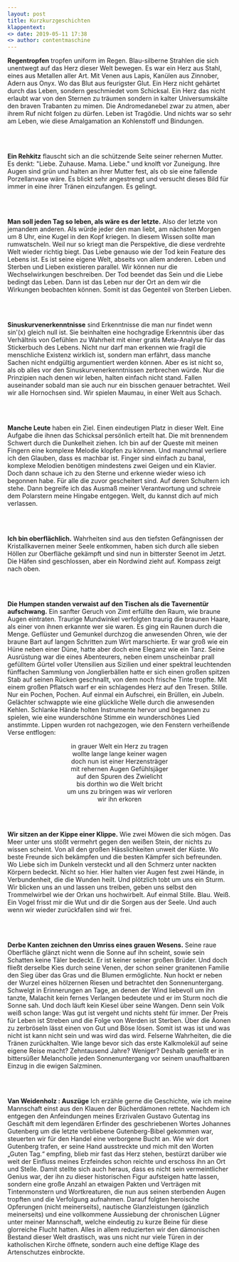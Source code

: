 ```yaml
---
layout: post
title: Kurzkurzgeschichten 
klappentext:
<> date: 2019-05-11 17:38
<> author: contentmaschine
---
```


<p align="justify"> 

<b>Regentropfen</b>
tropfen uniform im Regen. Blau-silberne Strahlen die sich unentwegt auf das Herz dieser Welt bewegen. Es war ein Herz aus Stahl, eines aus Metallen aller Art. Mit Venen aus Lapis, Kanülen aus Zinnober, Adern aus Onyx. Wo das Blut aus feurigster Glut. Ein Herz nicht gehärtet durch das Leben, sondern geschmiedet vom Schicksal. Ein Herz das nicht erlaubt war von den Sternen zu träumen sondern in kalter Universumskälte den braven Trabanten zu mimen. Die Andromedanebel zwar zu atmen, aber ihrem Ruf nicht folgen zu dürfen. Leben ist Tragödie. Und nichts war so sehr am Leben, wie diese Amalgamation an Kohlenstoff und Bindungen.

<br><br>

<b>Ein Rehkitz</b>
flauscht sich an die schützende Seite seiner rehernen Mutter. Es denkt: "Liebe. Zuhause. Mama. Liebe." und knolft vor Zuneigung. Ihre Augen sind grün und halten an ihrer Mutter fest, als ob sie eine fallende Porzellanvase wäre. Es blickt sehr angestrengt und versucht dieses Bild für immer in eine ihrer Tränen einzufangen. Es gelingt.

<br><br>

<b>Man soll jeden Tag so leben, als wäre es der letzte.</b> 
Also der letzte von jemandem anderen. Als würde jeder den man liebt, am nächsten Morgen um 8 Uhr, eine Kugel in den Kopf kriegen. In diesem Wissen sollte man rumwatscheln. Weil nur so kriegt man die Perspektive, die diese verdrehte Welt wieder richtig biegt. Das Liebe genauso wie der Tod kein Feature des Lebens ist. Es ist seine eigene Welt, abseits von allem anderen. Leben und Sterben und Lieben existieren parallel. Wir können nur die Wechselwirkungen beschreiben. Der Tod beendet das Sein und die Liebe bedingt das Leben. Dann ist das Leben nur der Ort an dem wir die Wirkungen beobachten können. Somit ist das Gegenteil von Sterben Lieben.

<br><br>

<b>Sinuskurvenerkenntnisse</b>
sind Erkenntnisse die man nur findet wenn sin'(x) gleich null ist. Sie beinhalten eine hochgradige Erkenntnis über das Verhältnis von Gefühlen zu Wahrheit mit einer gratis Meta-Analyse für das Stickerbuch des Lebens. Nicht nur darf man erkennen wie fragil die menschliche Existenz wirklich ist, sondern man erfährt, dass manche Sachen nicht endgültig argumentiert werden können. Aber es ist nicht so, als ob alles vor den Sinuskurvenerkenntnissen zerbrechen würde. Nur die Prinzipien nach denen wir leben, halten einfach nicht stand. Fallen auseinander sobald man sie auch nur ein bisschen genauer betrachtet. Weil wir alle Hornochsen sind. Wir spielen Maumau, in einer Welt aus Schach. 

<br><br>

<b>Manche Leute</b>
haben ein Ziel. Einen eindeutigen Platz in dieser Welt. Eine Aufgabe die ihnen das Schicksal persönlich erteilt hat. Die mit brennendem Schwert durch die Dunkelheit ziehen. Ich bin auf der Queste mit meinen Fingern eine komplexe Melodie klopfen zu können. Und manchmal verliere ich den Glauben, dass es machbar ist. Finger sind einfach zu banal, komplexe Melodien benötigen mindestens zwei Geigen und ein Klavier. Doch dann schaue ich zu den Sterne und erkenne wieder wieso ich begonnen habe. Für alle die zuvor gescheitert sind. Auf deren Schultern ich stehe. Dann begreife ich das Ausmaß meiner Verantwortung und schreie dem Polarstern meine Hingabe entgegen. Welt, du kannst dich auf mich verlassen.

<br><br>

<b>Ich bin oberflächlich.</b> Wahrheiten sind aus den tiefsten Gefängnissen der Kristallkavernen meiner Seele entkommen, haben sich durch alle sieben Höllen zur Oberfläche gekämpft und sind nun in bitterster Seenot im Jetzt. Die Häfen sind geschlossen, aber ein Nordwind zieht auf. Kompass zeigt nach oben. 

<br><br>

<b>Die Humpen standen verwaist auf den Tischen als die Tavernentür aufschwang.</b> Ein sanfter Geruch von Zimt erfüllte den Raum, wie braune Augen eintraten. Traurige Mundwinkel verfolgten traurig die braunen Haare, als einer von ihnen erkannte wer sie waren. Es ging ein Raunen durch die Menge. Geflüster und Gemunkel durchzog die anwesenden Ohren, wie der braune Bart auf langen Schritten zum Wirt marschierte. Er war groß wie ein Hüne neben einer Düne, hatte aber doch eine Eleganz wie ein Tanz. Seine Ausrüstung war die eines Abenteurers, neben einem unscheinbar prall gefülltem Gürtel voller Utensilien aus Sizilien und einer spektral leuchtenden fünffachen Sammlung von Jonglierbällen hatte er sich einen großen spitzen Stab auf seinen Rücken geschnallt, von dem noch frische Tinte tropfte. Mit einem großen Pflatsch warf er ein schlagendes Herz auf den Tresen. Stille. Nur ein Pochen, Pochen. Auf einmal ein Aufschrei, ein Brüllen, ein Jubeln. Gelächter schwappte wie eine glückliche Welle durch die anwesenden Kehlen. Schlanke Hände holten Instrumente hervor und begannen zu spielen, wie eine wunderschöne Stimme ein wunderschönes Lied anstimmte. Lippen wurden rot nachgezogen, wie den Fenstern verheißende Verse entflogen: 
<br>
<div style="text-align: center">
in grauer Welt ein Herz zu tragen <br>
wollte lange lange keiner wagen <br>
doch nun ist einer Herzensträger <br>
mit rehernen Augen Gefühlsjäger <br>
auf den Spuren des Zwielicht <br>
bis dorthin wo die Welt bricht <br>
um uns zu bringen was wir verloren <br>
wir ihn erkoren
</div>

<br><br>

<p align="justify"> 

<b>Wir sitzen an der Kippe einer Klippe.</b>
Wie zwei Möwen die sich mögen. Das Meer unter uns stößt vermehrt gegen den weißen Stein, der nichts zu wissen scheint. Von all den großen Hässlichkeiten unweit der Küste. Wo beste Freunde sich bekämpfen und die besten Kämpfer sich befreunden. Wo Liebe sich im Dunkeln versteckt und all den Schmerz unter nackten Körpern bedeckt. Nicht so hier. Hier halten vier Augen fest zwei Hände, in Verbundenheit, die die Wunden heilt. Und plötzlich tobt um uns ein Sturm. Wir blicken uns an und lassen uns treiben, geben uns selbst den Trommelwirbel wie der Orkan uns hochwirbelt. Auf einmal Stille. Blau. Weiß. Ein Vogel frisst mir die Wut und dir die Sorgen aus der Seele. Und auch wenn wir wieder zurückfallen sind wir frei. 

<br><br>

<b>Derbe Kanten zeichnen den Umriss eines grauen Wesens.</b> 
Seine raue Oberfläche glänzt nicht wenn die Sonne auf ihn scheint, sowie sein Schatten keine Täler bedeckt. Er ist keiner seiner großen Brüder. Und doch fließt derselbe Kies durch seine Venen, der schon seiner granitenen Familie den Sieg über das Gras und die Blumen ermöglichte. Nun hockt er neben der Wurzel eines hölzernen Riesen und betrachtet den Sonnenuntergang. Schwelgt in Erinnerungen an Tage, an denen der Wind liebevoll um ihn tanzte, Malachit kein fernes Verlangen bedeutete und er im Sturm noch die Sonne sah. Und doch läuft kein Kiesel über seine Wangen. Denn sein Volk weiß schon lange: Was gut ist vergeht und nichts steht für immer. Der Preis für Leben ist Streben und die Folge von Werden ist Sterben. Über die Äonen zu zerbröseln lässt einen von Gut und Böse lösen. Somit ist was ist und was nicht ist kann nicht sein und was wird das wird. Felserne Wahrheiten, die die Tränen zurückhalten. Wie lange bevor sich das erste Kalkmolekül auf seine eigene Reise macht? Zehntausend Jahre? Weniger? Deshalb genießt er in bittersüßer Melancholie jeden Sonnenuntergang vor seinem unaufhaltbaren Einzug in die ewigen Salzminen.

<br><br>

<b>Van Weidenholz : Auszüge</b> Ich erzähle gerne die Geschichte, wie ich meine Mannschaft einst aus den Klauen der Bücherdämonen rettete. Nachdem ich entgegen den Anfeindungen meines Erzrivalen Gustavo Gutentag ins Geschäft mit dem legendären Erfinder des geschriebenen Wortes Johannes Gutenberg um die letzte verbliebene Gutenberg-Bibel gekommen war, steuerten wir für den Handel eine verborgene Bucht an. Wie wir dort Gutenberg trafen, er seine Hand ausstreckte und mich mit den Worten „Guten Tag.“ empfing, blieb mir fast das Herz stehen, bestürzt darüber wie weit der Einfluss meines Erzfeindes schon reichte und erschoss ihn an Ort und Stelle. Damit stellte sich auch heraus, dass es nicht sein vermeintlicher Genius war, der ihn zu dieser historischen Figur aufsteigen hatte lassen, sondern eine große Anzahl an etwaigen Pakten und Verträgen mit Tintenmonstern und Wortkreaturen, die nun aus seinen sterbenden Augen tropften und die Verfolgung aufnahmen. Darauf folgten heroische Opferungen (nicht meinerseits), nautische Glanzleistungen (gänzlich meinerseits) und eine vollkommene Aussiebung der chronischen Lügner unter meiner Mannschaft, welche eindeutig zu kurze Beine für diese glorreiche Flucht hatten. Alles in allem reduzierten wir den dämonischen Bestand dieser Welt drastisch, was uns nicht nur viele Türen in der katholischen Kirche öffnete, sondern auch eine deftige Klage des Artenschutzes einbrockte. </b>

<br><br>



</p>
